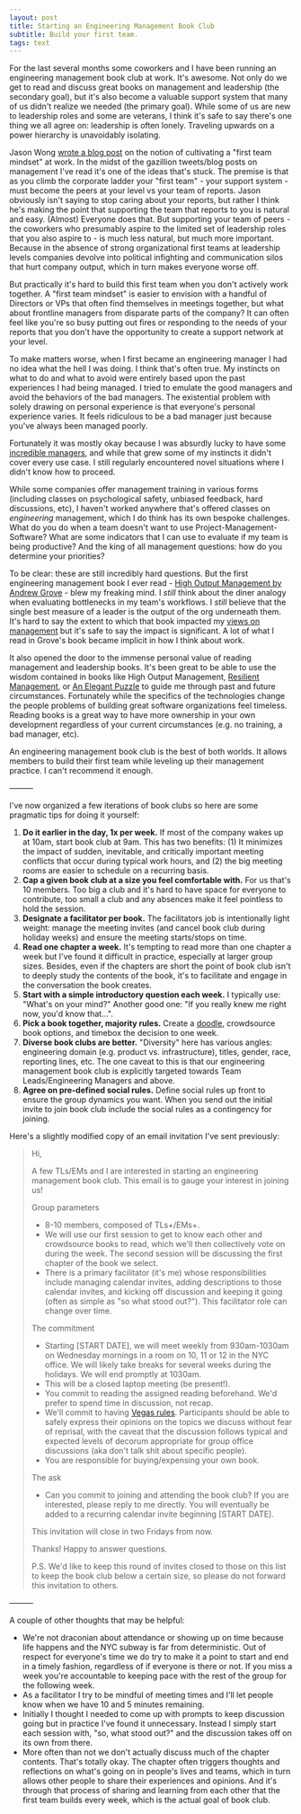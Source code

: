 ```yaml
---
layout: post
title: Starting an Engineering Management Book Club
subtitle: Build your first team.
tags: text
---
```


For the last several months some coworkers and I have been running an engineering management book club at work. It's awesome. Not only do we get to read and discuss great books on management and leadership (the secondary goal), but it's also become a valuable support system that many of us didn't realize we needed (the primary goal). While some of us are new to leadership roles and some are veterans, I think it's safe to say there's one thing we all agree on: leadership is often lonely. Traveling upwards on a power hierarchy is unavoidably isolating.

Jason Wong [wrote a blog post](https://www.attack-gecko.net/2018/06/25/building-a-first-team-mindset/) on the notion of cultivating a "first team mindset" at work. In the midst of the gazillion tweets/blog posts on management I've read it's one of the ideas that's stuck. The premise is that as you climb the corporate ladder your "first team" - your support system - must become the peers at your level vs your team of reports. Jason obviously isn't saying to stop caring about your reports, but rather I think he's making the point that supporting the team that reports to you is natural and easy. (Almost) Everyone does that. But supporting your team of peers - the coworkers who presumably aspire to the limited set of leadership roles that you also aspire to - is much less natural, but much more important. Because in the absence of strong organizational first teams at leadership levels companies devolve into political infighting and communication silos that hurt company output, which in turn makes everyone worse off.

But practically it's hard to build this first team when you don't actively work together. A "first team mindset" is easier to envision with a handful of Directors or VPs that often find themselves in meetings together, but what about frontline managers from disparate parts of the company? It can often feel like you're so busy putting out fires or responding to the needs of your reports that you don't have the opportunity to create a support network at your level.

To make matters worse, when I first became an engineering manager I had no idea what the hell I was doing. I think that's often true. My instincts on what to do and what to avoid were entirely based upon the past experiences I had being managed. I tried to emulate the good managers and avoid the behaviors of the bad managers. The existential problem with solely drawing on personal experience is that everyone's personal experience varies. It feels ridiculous to be a bad manager just because you've always been managed poorly. 

Fortunately it was mostly okay because I was absurdly lucky to have some [incredible managers](https://larahogan.me/blog/etsy-lessons/), and while that grew some of my instincts it didn't cover every use case. I still regularly encountered novel situations where I didn't know how to proceed.

While some companies offer management training in various forms (including classes on psychological safety, unbiased feedback, hard discussions, etc), I haven't worked anywhere that's offered classes on _engineering_ management, which I do think has its own bespoke challenges. What do you do when a team doesn't want to use Project-Management-Software? What are some indicators that I can use to evaluate if my team is being productive? And the king of all management questions: how do you determine your priorities?

To be clear: these are still incredibly hard questions. But the first engineering management book I ever read - [High Output Management by Andrew Grove](https://amzn.to/2KeVgV2) - blew my freaking mind. I *still* think about the diner analogy when evaluating bottlenecks in my team's workflows. I *still* believe that the single best measure of a leader is the output of the org underneath them. It's hard to say the extent to which that book impacted my [views on management](http://management.danielna.com/) but it's safe to say the impact is significant. A lot of what I read in Grove's book became implicit in how I think about work.

It also opened the door to the immense personal value of reading management and leadership books. It's been great to be able to use the wisdom contained in books like High Output Management, [Resilient Management](https://resilient-management.com/), or [An Elegant Puzzle](https://lethain.com/elegant-puzzle/) to guide me through past and future circumstances. Fortunately while the specifics of the technologies change the people problems of building great software organizations feel timeless. Reading books is a great way to have more ownership in your own development regardless of your current circumstances (e.g. no training, a bad manager, etc).

An engineering management book club is the best of both worlds. It allows members to build their first team while leveling up their management practice. I can't recommend it enough.

———

I've now organized a few iterations of book clubs so here are some pragmatic tips for doing it yourself:

1. **Do it earlier in the day, 1x per week.** If most of the company wakes up at 10am, start book club at 9am. This has two benefits: (1) It minimizes the impact of sudden, inevitable, and critically important meeting conflicts that occur during typical work hours, and (2) the big meeting rooms are easier to schedule on a recurring basis.
2. **Cap a given book club at a size you feel comfortable with.** For us that's 10 members. Too big a club and it's hard to have space for everyone to contribute, too small a club and any absences make it feel pointless to hold the session.
3. **Designate a facilitator per book.** The facilitators job is intentionally light weight: manage the meeting invites (and cancel book club during holiday weeks) and ensure the meeting starts/stops on time.
4. **Read one chapter a week.** It's tempting to read more than one chapter a week but I've found it difficult in practice, especially at larger group sizes. Besides, even if the chapters are short the point of book club isn't to deeply study the contents of the book, it's to facilitate and engage in the conversation the book creates.
5. **Start with a simple introductory question each week.** I typically use: "What's on your mind?" Another good one: "If you really knew me right now, you'd know that...".
6. **Pick a book together, majority rules.** Create a [doodle](https://doodle.com/create-choice), crowdsource book options, and timebox the decision to one week.
7. **Diverse book clubs are better.** "Diversity" here has various angles: engineering domain (e.g. product vs. infrastructure), titles, gender, race, reporting lines, etc. The one caveat to this is that our engineering management book club is explicitly targeted towards Team Leads/Engineering Managers and above.
8. **Agree on pre-defined social rules.** Define social rules up front to ensure the group dynamics you want. When you send out the initial invite to join book club include the social rules as a contingency for joining. 

Here's a slightly modified copy of an email invitation I've sent previously:

> Hi,
>
> A few TLs/EMs and I are interested in starting an engineering management book club. This email is to gauge your interest in joining us!
>
> Group parameters
> * 8-10 members, composed of TLs+/EMs+.
> * We will use our first session to get to know each other and crowdsource books to read, which we'll then collectively vote on during the week. The second session will be discussing the first chapter of the book we select.
> * There is a primary facilitator (it's me) whose responsibilities include managing calendar invites, adding descriptions to those calendar invites, and kicking off discussion and keeping it going (often as simple as "so what stood out?"). This facilitator role can change over time.
>
> The commitment
> * Starting [START DATE], we will meet weekly from 930am-1030am on Wednesday mornings in a room on 10, 11 or 12 in the NYC office. We will likely take breaks for several weeks during the holidays. We will end promptly at 1030am.
> * This will be a closed laptop meeting (be present!).
> * You commit to reading the assigned reading beforehand. We'd prefer to spend time in discussion, not recap.
> * We'll commit to having [Vegas rules](https://www.lucidmeetings.com/glossary/vegas-rules). Participants should be able to safely express their opinions on the topics we discuss without fear of reprisal, with the caveat that the discussion follows typical and expected levels of decorum appropriate for group office discussions (aka don't talk shit about specific people).
> * You are responsible for buying/expensing your own book.
>
> The ask
> * Can you commit to joining and attending the book club? If you are interested, please reply to me directly. You will eventually be added to a recurring calendar invite beginning [START DATE].
>
> This invitation will close in two Fridays from now.
>
> Thanks! Happy to answer questions.
>
> P.S. We'd like to keep this round of invites closed to those on this list to keep the book club below a certain size, so please do not forward this invitation to others.

———

A couple of other thoughts that may be helpful:
* We're not draconian about attendance or showing up on time because life happens and the NYC subway is far from deterministic. Out of respect for everyone's time we do try to  make it a point to start and end in a timely fashion, regardless of if everyone is there or not. If you miss a week you're accountable to keeping pace with the rest of the group for the following week.
* As a facilitator I try to be mindful of meeting times and I'll let people know when we have 10 and 5 minutes remaining.
* Initially I thought I needed to come up with prompts to keep discussion going but in practice I've found it unnecessary. Instead I simply start each session with, "so, what stood out?" and the discussion takes off on its own from there.
* More often than not we don't actually discuss much of the chapter contents. That's totally okay. The chapter often triggers thoughts and reflections on what's going on in people's lives and teams, which in turn allows other people to share their experiences and opinions. And it's through that process of sharing and learning from each other that the first team builds every week, which is the actual goal of book club.
